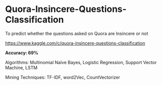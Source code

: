# Quora-Insincere-Questions-Classification
To predict whether the questions asked on Quora are Insincere or not

https://www.kaggle.com/c/quora-insincere-questions-classification

**Accuracy: 69%**

Algorithms: Multinomial Naïve Bayes, Logistic Regression, Support Vector Machine, LSTM

Mining Techniques: TF-IDF, word2Vec, CountVectorizer
